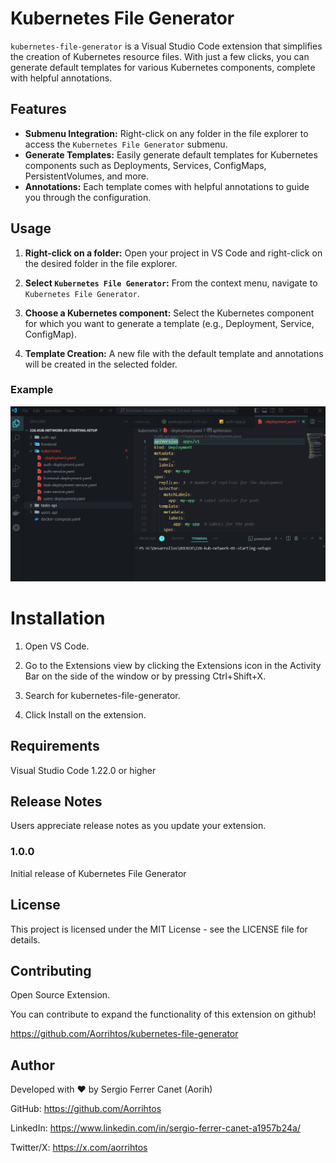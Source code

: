 # Kubernetes File Generator

`kubernetes-file-generator` is a Visual Studio Code extension that simplifies the creation of Kubernetes resource files. With just a few clicks, you can generate default templates for various Kubernetes components, complete with helpful annotations.

## Features

- **Submenu Integration:** Right-click on any folder in the file explorer to access the `Kubernetes File Generator` submenu.
- **Generate Templates:** Easily generate default templates for Kubernetes components such as Deployments, Services, ConfigMaps, PersistentVolumes, and more.
- **Annotations:** Each template comes with helpful annotations to guide you through the configuration.

## Usage

1. **Right-click on a folder:**
   Open your project in VS Code and right-click on the desired folder in the file explorer.

2. **Select `Kubernetes File Generator`:**
   From the context menu, navigate to `Kubernetes File Generator`.

3. **Choose a Kubernetes component:**
   Select the Kubernetes component for which you want to generate a template (e.g., Deployment, Service, ConfigMap).

4. **Template Creation:**
   A new file with the default template and annotations will be created in the selected folder.

### Example

![Example Animation](resources/kubernetes-file-generator.gif)

# Installation

1. Open VS Code.

2. Go to the Extensions view by clicking the Extensions icon in the Activity Bar on the side of the window or by pressing Ctrl+Shift+X.

3. Search for kubernetes-file-generator.

4. Click Install on the extension.

## Requirements

Visual Studio Code 1.22.0 or higher

## Release Notes

Users appreciate release notes as you update your extension.

### 1.0.0

Initial release of Kubernetes File Generator

## License

This project is licensed under the MIT License - see the LICENSE file for details.

## Contributing

Open Source Extension.

You can contribute to expand the functionality of this extension on github!

https://github.com/Aorrihtos/kubernetes-file-generator

## Author

Developed with ❤️ by Sergio Ferrer Canet (Aorih)

GitHub: https://github.com/Aorrihtos

LinkedIn: https://www.linkedin.com/in/sergio-ferrer-canet-a1957b24a/

Twitter/X: https://x.com/aorrihtos
